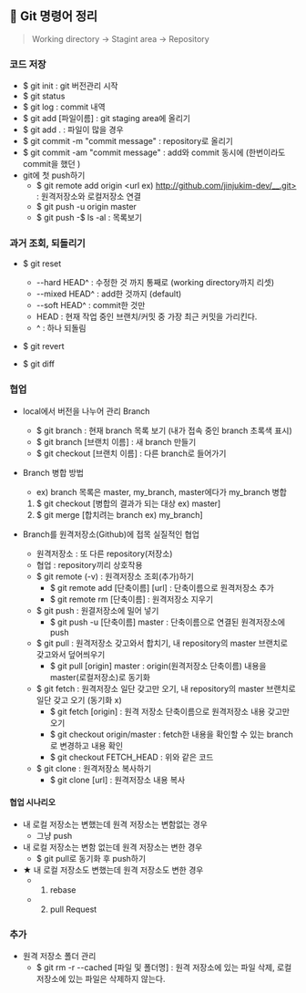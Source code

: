 ## 📝 Git 명령어 정리
> Working directory -> Stagint area -> Repository

### 코드 저장
- $ git init : git 버전관리 시작
- $ git status
- $ git log : commit 내역
- $ git add [파일이름] : git staging area에 올리기
- $ git add . : 파일이 많을 경우
- $ git commit -m "commit message" : repository로 올리기
- $ git commit -am "commit message" : add와 commit 동시에 (한번이라도 commit을 했던 )
- git에 첫 push하기
    - $ git remote add origin <url ex) http://github.com/jinjukim-dev/__.git> : 원격저장소와 로컬저장소 연결
    - $ git push -u origin master
    - $ git push 
-$ ls -al : 목록보기
    
 ### 과거 조회, 되돌리기
 - $ git reset
    - --hard HEAD^ : 수정한 것 까지 통째로 (working directory까지 리셋)
    - --mixed HEAD^ : add한 것까지 (default)
    - --soft HEAD^ : commit한 것만
    - HEAD : 현재 작업 중인 브랜치/커밋 중 가장 최근 커밋을 가리킨다.
    - ^ : 하나 되돌림
    
  - $ git revert
  - $ git diff
 
 ### 협업
 -  local에서 버전을 나누어 관리 Branch
    - $ git branch : 현재 branch 목록 보기 (내가 접속 중인 branch 초록색 표시)
    - $ git branch [브랜치 이름] : 새 branch 만들기
    - $ git checkout [브랜치 이름] : 다른 branch로 들어가기
 
 - Branch 병합 방법
    - ex) branch 목록은 master, my_branch, master에다가 my_branch 병합
    1. $ git checkout [병합의 결과가 되는 대상  ex) master]
    2. $ git merge [합치려는 branch  ex) my_branch]
    
 - Branch를 원격저장소(Github)에 접목 실질적인 협업
     - 원격저장소 : 또 다른 repository(저장소)
   - 협업 : repository끼리 상호작용
   - $ git remote (-v) : 원격저장소 조회(추가)하기
        - $ git remote add [단축이름] [url] : 단축이름으로 원격저장소 추가
        - $ git remote rm [단축이름] : 원격저장소 지우기
   - $ git push : 원결저장소에 밀어 넣기
        - $ git push -u [단축이름] master : 단축이름으로 연결된 원격저장소에 push
   - $ git pull : 원격저장소 갖고와서 합치기, 내 repository의 master 브랜치로 갖고와서 덮어씌우기
        - $ git pull [origin] master : origin(원격저장소 단축이름) 내용을 master(로컬저장소)로 동기화
   - $ git fetch : 원격저장소 일단 갖고만 오기, 내 repository의 master 브랜치로 일단 갖고 오기 (동기화 x)
        - $ git fetch [origin] : 원격 저장소 단축이름으로 원격저장소 내용 갖고만 오기
        - $ git checkout origin/master : fetch한 내용을 확인할 수 있는 branch로 변경하고 내용 확인
        - $ git checkout FETCH_HEAD : 위와 같은 코드
   - $ git clone : 원격저장소 복사하기 
        - $ git clone [url] : 원격저장소 내용 복사
        
 #### 협업 시나리오
 - 내 로컬 저장소는 변했는데 원격 저장소는 변함없는 경우
    - 그냥 push
 - 내 로컬 저장소는 변함 없는데 원격 저장소는 변한 경우
    - $ git pull로 동기화 후 push하기
 - ★ 내 로컬 저장소도 변했는데 원격 저장소도 변한 경우
    - 1. rebase
    - 2. pull Request

### 추가
- 원격 저장소 폴더 관리
    - $ git rm -r --cached [파일 및 폴더명] : 원격 저장소에 있는 파일 삭제, 로컬 저장소에 있는 파일은 삭제하지 않는다.
